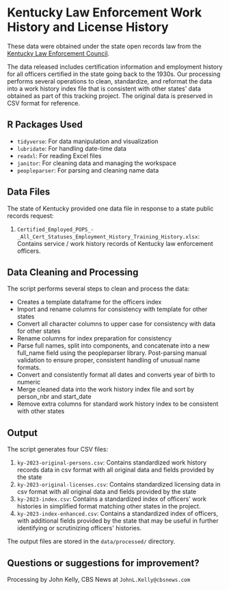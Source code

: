 # Kentucky Law Enforcement Work History and License History

These data were obtained under the state open records law from the [Kentucky Law Enforcement Council](https://justice.ky.gov/Boards-Commissions/KLEC/Pages/default.aspx). 

The data released includes certification information and employment history for all officers certified in the state going back to the 1930s. Our processing performs several operations to clean, standardize, and reformat the data into a work history index file that is consistent with other states' data obtained as part of this tracking project. The original data is preserved in CSV format for reference.


## R Packages Used

- `tidyverse`: For data manipulation and visualization
- `lubridate`: For handling date-time data
- `readxl`: For reading Excel files
- `janitor`: For cleaning data and managing the workspace
- `peopleparser`: For parsing and cleaning name data

## Data Files

The state of Kentucky provided one data file in response to a state public records request:

1. `Certified_Employed_POPS_-_All_Cert_Statuses_Employment_History_Training_History.xlsx`: Contains service / work history records of Kentucky law enforcement officers.

## Data Cleaning and Processing

The script performs several steps to clean and process the data:

- Creates a template dataframe for the officers index
- Import and rename columns for consistency with template for other states
- Convert all character columns to upper case for consistency with data for other states
- Rename columns for index preparation for consistency
- Parse full names, split into components, and concatenate into a new full_name field using the peopleparser library. Post-parsing manual validation to ensure proper, consistent handling of unusual name formats.
- Convert and consistently format all dates and converts year of birth to numeric
- Merge cleaned data into the work history index file and sort by person_nbr and start_date
- Remove extra columns for standard work history index to be consistent with other states

## Output

The script generates four CSV files:

1. `ky-2023-original-persons.csv`: Contains standardized work history records data in csv format with all original data and fields provided by the state
2. `ky-2023-original-licenses.csv`: Contains standardized licensing data in csv format with all original data and fields provided by the state
3. `ky-2023-index.csv`: Contains a standardized index of officers' work histories in simplified format matching other states in the project.
4. `ky-2023-index-enhanced.csv`: Contains a standardized index of officers, with additional fields provided by the state that may be useful in further identifying or scrutinizing officers' histories.


The output files are stored in the `data/processed/` directory.

## Questions or suggestions for improvement?

Processing by John Kelly, CBS News at `JohnL.Kelly@cbsnews.com`
